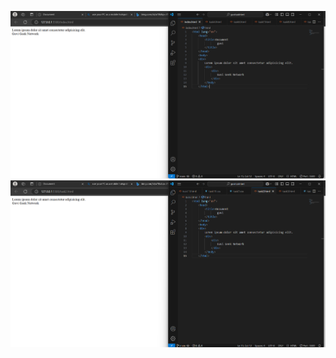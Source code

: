 ![image alt](https://github.com/banupriya1719/GUVITASKHTML/blob/50f735845b0954d0e0d7004a0bd7a813324d5045/Screenshot%202025-03-10%20213720.png)
![image alt](https://github.com/banupriya1719/GUVITASKHTML/blob/main/Screenshot%202025-03-10%20213804.png?raw=true)
